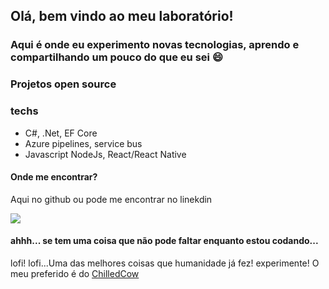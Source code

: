 ## Olá, bem vindo ao meu laboratório!
### Aqui é onde eu experimento novas tecnologias, aprendo e compartilhando um pouco do que eu sei :smile:


### Projetos open source 


### techs
  - C#, .Net, EF Core
  - Azure pipelines, service bus
  - Javascript NodeJs, React/React Native

#### Onde me encontrar?
Aqui no github ou pode me encontrar no linekdin 

<a href="https://www.linkedin.com/in/leo-tavares-2020/" target="_blank"><img src="https://img.shields.io/badge/linkedin-%230077B5.svg"/></a>


#### ahhh... se tem uma coisa que não pode faltar enquanto estou codando...

lofi! lofi...Uma das melhores coisas que humanidade já fez! experimente! O meu preferido é do [ChilledCow](https://www.youtube.com/watch?v=5qap5aO4i9A&ab_channel=ChilledCow) 
